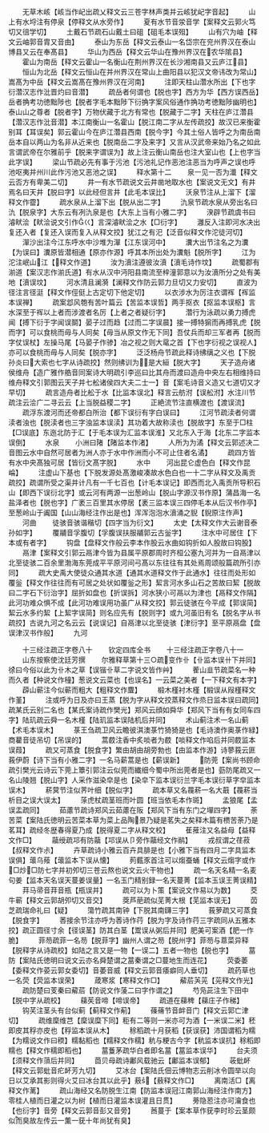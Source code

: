 <!-- { "loadSidebar": true } -->
　　无草木峐【峐当作屺出疏乂释文云三苍字林声类并云峐犹屺字音起】
　　山上有水埒注有停泉【停释文从水旁作】
　　夏有水节音泶音学【案释文云郭火笃切又徂学切】
　　土戴石节疏石山戴土曰砠【砠毛本误殂】
　　山有穴为岫【释文云岫郭音胄又音由】
　　泰山为东岳【释文云泰山一名岱宗在兖州界汉在泰山博县又云在奉髙县】
　　华山为西岳【释文云华山在豫州界汉在农华隂县】
　　霍山为南岳【释文云霍山一名衡山在荆州界汉在长沙湘南县又云庐江县】
　　恒山为北岳【释文云恒山在并州界汉在常山上曲阳县以犯汉文帝讳改为常山】嵩髙为中岳【释文云嵩髙在豫州界汉在河南】
　　注即天柱山濳水所出【下也字衍濳汉志作沘晋灼曰音潜】
　　疏岳者何谓也【脱也字】西方为华【西方误西岳】岳者捔考功徳黜陟也【脱者字毛本黜陟下衍捔字案风俗通作捔功考徳黜陟幽明也】泰山山之尊者【脱者字】万物伏藏于北方有常也【脱藏于二字】天柱在庐江濳县【濳汉志作沘音潜】本江南衡山一名霍山【脱江南二字从左传疏挍】故汉已来衡霍别耳【耳误矣】郭云霍山今在庐江濳县西南【脱今字】今其土俗人皆呼之为南岳南岳本自以两山为名非从近来也【脱南岳二字及来字】又言从汉武帝来始乃名之如此言谓武帝在尔雅前乎【脱来字谓误为】故上注云衡山南岳也注大室山也【上也字当此字误】
　　梁山节疏必先有事于污池【污池礼记作恶池注恶当为呼声之误也呼池呕夷并州川此作污池又恶池之误】
　　释水第十二
　　泉一见一否为瀸【释文云否方有卑美二切】
　　井一有水节疏说文云井凿地取水也【案说文无文】有井焉名曰天井【脱曰字】以此经但言井【此毛本误比】
　　沃泉节注从上溜下【溜释文作霤】
　　疏水泉从上溜下出【脱从出二字】
　　氿泉节疏水泉从旁出名曰氿【脱泉字】大东云有冽氿泉是也【大东上当有小雅二字】
　　湀辟节疏虞书曰濬畎浍【畎浍说文引作巜】言深濬畎浍之水【□衍字】
　　灉反入注即河水决出复还入者【复还入误而复入从释文挍】犹江之有汜【泛音似释文作沱徒河切】
　　潬沙出注今江东呼水中沙堆为潬【江东误河中】
　　瀵大出节注名之为瀵【为误曰】瀵原皆潜相通【原亦作源】呼其本所出处为瀵魁【脱所字】
　　江为沱注岷山江【释文作道】
　　汝为濆注遵彼汝濆【濆毛诗作坟】
　　疏蜀郡有湔道【案汉志作湔氏道】有水从汉中沔阳县南流至梓潼郭意以为汝濆所分之处有美地【濆误坟】
　　河水清且澜漪【澜释文作防云郭力旦切又力安切】
　　直波为径注言径涏【释文作俓侹上古定切下他定切】
　　以衣涉水为厉注衣谓裈【裈监本误禅】
　　疏案邶风匏有苦叶篇云【苦监本误哲】两手抠衣【抠监本误枢】言水深至于裈以上者而涉渡者名厉【上者之者疑衍字】
　　濳行为泳疏以勇力搏虎闻【搏下衍于字闻误鬬】晏子过而趋【过而二字误晨】接一搏特猏而再搏乳虎【脱而字】可以食桃而毋与人同矣【毋当从原文作无下同】吾仗兵而却三军者再【脱而字仗误杖】左操马尾【马晏子作骖】冶之视之则大鼋之首【下也字衍视之误视人】亦可以食桃而毋与人同矣【脱亦字】
　　泛泛杨舟节疏此释诗绋缡之义也【下脱孙炎曰大索也七字从诗疏挍】然则绋训为是大絙【脱大字】
　　天子造舟诸侯维舟【造广雅作艁音同案诗大明疏引李巡曰比其舟而渡曰造舟中央左右相维持曰维舟释文引郭图云天子并七舩诸侯四大夫二士一】音【案毛诗音义造又七道切又才早切】
　　疏言造舟者比舩于水【比监本误北】释言云舫泭【误舩泭】水注川节疏注云浍广二寻云云【上当脱益稷二字】
　　正絶流节注直横渡也【渡误流】
　　疏浮东渡河而还帝都白所治【都下误衍有字白误曰】
　　江河节疏渎者何谓渎者浊也【脱渎者也三字浊监本误渎】其功着大故称渎也【脱故字】东至于□柱【□误底】东迤北防于汇【于毛本误为汇监本误淮】又北东入于海【北东二字监本误倒】
　　水泉
　　小洲曰陼【陼监本作渚】
　　人所为为潏【释文云郭述决二音图云水中自然可居者为洲人亦于水中作洲而小不可止住者名潏】
　　疏四方皆有水中央髙独可居【皆衍文髙字脱】
　　水中
　　河出昆仑虚色白【释文作昆崘】
　　注虚山下基也【下脱发源处髙激峻凑故水色白也一十二字从释文及禹贡疏挍】疏谓所受之渠并计凡有一千七百也【计毛本误记】即西而北入禹贡所导积石山【即西下误衍北字】或云河有两源一出葱岭山【脱山字源汉书作原】蒲昌海一名盐泽者也【脱也字】广袤三百里其水停居【袤三监本误三四停毛本从后汉书作亭】至葱岭山于阗国【山山海经注作出是也】浑浑泡泡水濆涌之貎【貎原注作声】
　　河曲
　　徒骇音骇谐稭切【四字当为衍文】
　　太史【太释文作大云谢音泰孙如字】
　　覆鬴音孚腹切【孚腹误扶服鬴郭云古釡字】
　　注水中可居住【下本或有者字】
　　钩盘【盘释文作般云李本作股云水曲如钩折如人股故曰钩股】
　　鬲津【案释文引郭云鬲津今皆为县属平原郡周时齐桓公塞九河并为一自鬲津以北至徒骇二百余里渤海东莞成平平原河间弓髙以东往往有其处焉周颂般篇疏所引亦同】
　　疏大史禹大使徒众通其水道【通其水道释文作于此通水】往往而处形如覆釡【释文作往往而有可居之处状如覆釡之形】絜言河水多山石之苦故曰絜【脱故曰二字石下衍治字】屈折如盘也【折误拆】河水狭小可鬲以为津也【鬲释文作隔】此河功难众惧不成【此河功难误用功虽广从释文挍】郭云徒骇在今平成【郭误简】絜云水多约絜【上絜字误简】则名应先有【脱则字】或九河虽旧有名【脱名字从书疏挍】古说九河之名云云【说误记】自鬲津以北至徒骇【津衍字】至平原鬲盘【盘误津汉书作般】
　　九河

　　十三经注疏正字卷八十
　　钦定四库全书
　　十三经注疏正字卷八十一
　　山东按察使沈廷芳撰
　　尔雅释草第十三○疏变作卝【卝监本误卄下并同】徐曰今俗以此为卝木之草【误锴卝草二字说文皆作艸】
　　蒮山韭节疏菜名一种而久者【种说文作穜】葱说文云菜也【也误名】一云菜之美者【一下释文有本字】
　　薜山蕲注今似蕲而粗大【粗释文作麆】
　　椴木槿衬木槿【椴误从叚槿释文作堇】
　　注或呼为日及亦曰王蒸【脱为字从释文挍蒸释文作烝日监本误曰疏同】疏某氏云别二名也【某氏案诗疏作樊光】郑风云顔如舜华【郑风下当有有女同车四字】陆玑疏云舜一名木槿【陆玑监本误陆机后并同】
　　术山蓟注术一名山蓟【术毛本误木】
　　菉王刍疏卫风云瞻彼淇澳菉竹猗猗是也【毛诗澳作奥菉作緑】商藋音徒吊切【吊误的】
　　蒿菣注香中炙啖者为菣【啖释文作啗后并同菣监本误葭】
　　疏又可蒸食【脱食字】繁由胡由胡旁勃也【由监本作游】诗蓼莪云匪莪伊蔚【诗下当有小雅二字】一名马薪蒿是也【薪误新】
　　防莞【案尚书顾命疏引樊光云诗云下莞上簟引郭注云似莞而纎细今蜀中所出莞者是也】葝防尾疏又一名山陵翘【脱山字】人采作滋染皁是也【染皁下监本误衍兰字毛本误衍草字皁监本误木】
　　菥蓂节注似荠叶细【脱似字】
　　疏本草又名薎菥一名大蕺【薎菥当析目之误大误太】
　　蒤虎杖疏茎班而叶圆【班当依毛本作斑】
　　孟狼尾【孟误盂疏同】
　　茹藘节疏诗郑风云茹藘在阪【郑风下当有东门之墠四字】
　　荼苦菜【案陆氏徳明云苦菜本草为菜上品陶景乃疑是茗失之矣释木篇有槚苦荼乃是茗耳】疏经冬歴春得夏乃成【脱得夏二字从释文校】
　　萑蓷注又名益母【益释文作□】
　　虉绶疏邛有防虉【邛误从卩旁作虉经文作鹝】
　　戎叔谓之荏菽【叔释文作尗】
　　卉草疏诗小雅云百卉具腓是也【小雅下当有四月二字具监本误俱】蘾乌薞【蘾监本下误从懐】
　　茢薽豕首注可以煼蚕蛹【释文云煼字或作□炒□防七字并初夘切三苍云熬也说文云火干物也】
　　疏一名天名精一名麦句姜【监本天名误天蔓姜误量】一名玉门精别録一名天蔓菁【监本玉误王菁误精】
　　荓马帚音荓音瓶【瓶误并】
　　疏可以为卜策【案说文作易以为数】
　　茭牛蕲【释文云郭胡夘切又音交】
　　葖芦萉疏似芜菁大根【芜监本误无】
　　苬芝疏瑞命礼曰【疑】
　　簜竹疏其南钟【下脱其南鑮三字】
　　莪萝疏又可蒸食【脱食字】
　　莕接余节注亦呼为莕诗作荇【脱为字及诗作荇三字疏同从五雅本挍】疏正圆径寸余【径误茎】防其白茎【鬻误从粥后并同】肥美可案酒【肥一作脆】
　　菲芴疏菲一名芴【脱菲字】幽州人谓之芴【脱州字】菲芴与蒠菜异释【脱释字从诗疏校】如陆之言又是一物【一误二】五者一物也【脱也字】
　　葍防【案陆氏徳明曰说文云亦名舜楚谓之葍秦谓之□蔓地生而连花】
　　荧委萎【委释文作荽云郭女委切】音萎音威【释文云郭音痿癖同人垂切】
　　疏药草也一名荧【荧监本误荣】
　　葴寒浆【寒释文作□】
　　薢茩芵茪【茪释文作光】
　　疏防楚曰芰秦曰薢茩【防说文作蔆二曰字作谓之】
　　芍凫茈注生下田中【脱中字从疏校】
　　蕛苵音啼【啼误帝】
　　疏道在蕛稗【蕛庄子作稊】
　　钩芺注茎头有台似蓟【蓟释文作葪】
　　蓧蓨节音衅音门【释文云郭亡津切】
　　疏维穈维芑【穈误糜下同】秬有二等则一米亦可为酒【一米误二米】秠即皮其稃亦皮也【稃监本误从木】
　　稌稻疏十月获稻【获误获】沛国谓稻为糯【为糯说文作曰稬】糯黏稻也【糯释文作穤】秔与粳古今字【秔监本误抗】稌稻即糯也【释文作穤即稻也】
　　葍藑茅疏华白者即名葍【葍监本误华】
　　台夫须【须释文作蕦后并同】
　　莔贝母疏诗鄘风载驰云【鄘监本误郁】
　　荍蚍衃【释文云郭蚍音疕衃芳九切】
　　艾冰台【案陆氏佃云博物志云削冰令圆举以向日以艾承其影则得火艾曰冰台其以此乎】蔜【蔜释文作□】
　　离南活□【离释文作蓠】
　　疏山海经又名防脱生江南【防监本误冠江南郭山海经注作南方】零桂人植而日灌之以为树【植而日灌监本误灌且日贯】
　　蒡隐荵注亦可瀹食也【也衍字】音旁【释文云郭音彭又音旁】
　　莤蔓于【案本草作莸李时珍云茎颇似而臭故左传云一薫一莸十年尚犹有臭】
